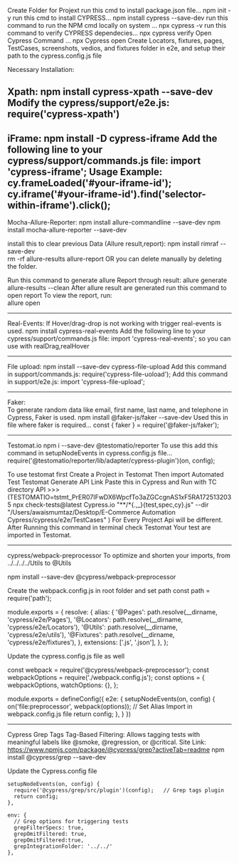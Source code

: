 Create Folder for Projext
run this cmd to install package.json file... npm init -y
run this cmd to install CYPRESS... npm install cypress --save-dev
run this command to run the NPM cmd locally on system ... npx cypress -v
run this command to verify CYPRESS dependecies... npx cypress verify
Open Cypress Command ... npx Cypress open
Create Locators, fixtures, pages, TestCases, screenshots, vedios, and fixtures folder in e2e, and setup their path to the cypress.config.js file


Necessary Installation:

Xpath: 
npm install cypress-xpath --save-dev     
Modify the cypress/support/e2e.js:        require('cypress-xpath')
--------------------


iFrame:
npm install -D cypress-iframe
Add the following line to your cypress/support/commands.js file:      import 'cypress-iframe';
Usage Example:
cy.frameLoaded('#your-iframe-id');
cy.iframe('#your-iframe-id').find('selector-within-iframe').click();
--------------------
Mocha-Allure-Reporter:
npm install allure-commandline --save-dev
npm install mocha-allure-reporter --save-dev

install this to clear previous Data (Allure result,report):      npm install rimraf --save-dev  
rm -rf allure-results allure-report
OR you can delete manually by deleting the folder.

Run this command to generate allure Report through result:
allure generate allure-results --clean 
After allure result are generated run this command to open report
To view the report, run:         
allure open

--------------------
Real-Events:
If Hover/drag-drop is not working with trigger real-events is used.
npm install cypress-real-events
Add the following line to your cypress/support/commands.js file:        import 'cypress-real-events';
so you can use with realDrag,realHover

--------------------
File upload:
npm install --save-dev cypress-file-upload
Add this command in support/commands.js:      require('cypress-file-uoload');
Add this command in support/e2e.js:           import 'cypress-file-upload';

--------------------
Faker:  
To generate random data like email, first name, last name, and telephone in Cypress, Faker is used.
npm install @faker-js/faker --save-dev
Used this in file where faker is required...     const { faker } = require('@faker-js/faker');

--------------------
Testomat.io
npm i --save-dev @testomatio/reporter
To use this add this command in setupNodeEvents in cypress.config.js file...     require('@testomatio/reporter/lib/adapter/cypress-plugin')(on, config);


To use testomat first Create a Project in Testomat
Then import Automated Test Testomat Generate API Link Paste this in Cypress and Run with TC directory API >>>(TESTOMATIO=tstmt_PrER07IFwDX6WpcfTo3aZGCcgnAS1xF5RA1725132035 npx check-tests@latest Cypress.io "**/*{.,_}{test,spec,cy}.js" --dir "/Users/awaismumtaz/Desktop/E-Commerce Automation Cypress/cypress/e2e/TestCases"
)
For Every Project Api will be different.
After Running this command in terminal check Testomat Your test are imported in Testomat.

-------------------
cypress/webpack-preprocessor
To optimize and shorten your imports, from ../../../../Utils to @Utils

npm install --save-dev @cypress/webpack-preprocessor

Create the webpack.config.js in root folder and set path 
const path = require('path');

module.exports = {
  resolve: {
    alias: {
      '@Pages': path.resolve(__dirname, 'cypress/e2e/Pages'),
      '@Locators': path.resolve(__dirname, 'cypress/e2e/Locators'),
      '@Utils': path.resolve(__dirname, 'cypress/e2e/utils'),
      '@Fixtures': path.resolve(__dirname, 'cypress/e2e/fixtures'),
    },
    extensions: ['.js', '.json'],
  },
};

Update the cypress.config.js file as well

const webpack = require('@cypress/webpack-preprocessor');
const webpackOptions = require('./webpack.config.js');
const options = {
  webpackOptions,
  watchOptions: {},
};

module.exports = defineConfig({
  e2e: {
    setupNodeEvents(on, config) {
      on('file:preprocessor', webpack(options));   // Set Alias Import in webpack.config.js file
      return config; 
    },
  }
})

-------------------
Cypress Grep Tags
Tag-Based Filtering: Allows tagging tests with meaningful labels like @smoke, @regression, or @critical.
Site Link:  https://www.npmjs.com/package/@cypress/grep?activeTab=readme
npm install @cypress/grep --save-dev


Update the Cypress.config file 

    setupNodeEvents(on, config) {
      require('@cypress/grep/src/plugin')(config);   // Grep tags plugin
      return config; 
    },

    env: {
      // Grep options for triggering tests
      grepFilterSpecs: true,
      grepOmitFiltered: true,
      grepOmitFiltered:true,
      grepIntegrationFolder: '../../'
    },